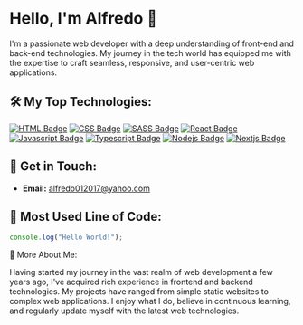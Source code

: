 # Hello, I'm Alfredo 👋

I'm a passionate web developer with a deep understanding of front-end and back-end technologies. My journey in the tech world has equipped me with the expertise to craft seamless, responsive, and user-centric web applications.

## 🛠️ My Top Technologies:

[![HTML Badge](https://img.shields.io/badge/-html5-DC6E31?style=for-the-badge&labelColor=black&logo=html5&logoColor=DC6E31)](#)
[![CSS Badge](https://img.shields.io/badge/-css3-4373EF?style=for-the-badge&labelColor=black&logo=css3&logoColor=4373EF)](#)
[![SASS Badge](https://img.shields.io/badge/-sass-973F93?style=for-the-badge&labelColor=black&logo=sass&logoColor=973F93)](#)
[![React Badge](https://img.shields.io/badge/-React-61DBFB?style=for-the-badge&labelColor=black&logo=react&logoColor=61DBFB)](#)
[![Javascript Badge](https://img.shields.io/badge/-Javascript-F0DB4F?style=for-the-badge&labelColor=black&logo=javascript&logoColor=F0DB4F)](#)
[![Typescript Badge](https://img.shields.io/badge/-Typescript-007acc?style=for-the-badge&labelColor=black&logo=typescript&logoColor=007acc)](#)
[![Nodejs Badge](https://img.shields.io/badge/-Nodejs-3C873A?style=for-the-badge&labelColor=black&logo=node.js&logoColor=3C873A)](#)
[![Nextjs Badge](https://img.shields.io/badge/-Nextjs-ABB9CA?style=for-the-badge&labelColor=black&logo=next.js&logoColor=ABB9CA)](#)

## 📧 Get in Touch:

- **Email:** [alfredo012017@yahoo.com](mailto:alfredo012017@yahoo.com)

## 📌 Most Used Line of Code:

```javascript
console.log("Hello World!");
```

📘 More About Me:

Having started my journey in the vast realm of web development a few years ago, I've acquired rich experience in frontend and backend technologies. My projects have ranged from simple static websites to complex web applications. I enjoy what I do, believe in continuous learning, and regularly update myself with the latest web technologies.
